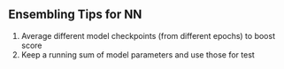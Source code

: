 ## Ensembling Tips for NN

1. Average different model checkpoints (from different epochs) to boost score
2. Keep a running sum of model parameters and use those for test
